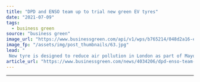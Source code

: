 ```yaml
---
title: "DPD and ENSO team up to trial new green EV tyres"
date: "2021-07-09"
tags: 
  - business green
source: "business green"
image_url: "https://www.businessgreen.com/api/v1/wps/b765214/048d2a16-e872-4d42-b06b-6295540ab403/4/ELECTRIC-DPD-VAN-9198-185x114.jpg"
image_fp: "/assets/img/post_thumbnails/63.jpg"
lead: "
 New tyre is designed to reduce air pollution in London as part of Mayor-backed Innovation Challenge ..."
article_url: "https://www.businessgreen.com/news/4034206/dpd-enso-team-trial-green-ev-tyres"
---
```


---
